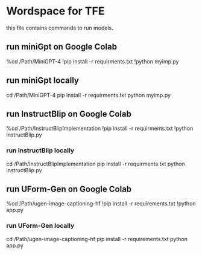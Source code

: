 # Wordspace for TFE
this file contains commands to run models.

## run miniGpt on Google Colab

%cd /Path/MiniGPT-4
!pip install -r requirments.txt
!python myimp.py

## run miniGpt locally
cd /Path/MiniGPT-4
pip install -r requirments.txt
python myimp.py

## run InstructBlip on Google Colab

%cd /Path/InstructBlipImplementation
!pip install -r requirments.txt
!python instructBlip.py 

### run InstructBlip locally
cd /Path/InstructBlipImplementation
pip install -r requirments.txt
python instructBlip.py 

## run UForm-Gen on Google Colab
%cd /Path/ugen-image-captioning-hf
!pip install -r requirements.txt
!python app.py

### run UForm-Gen locally
cd /Path/ugen-image-captioning-hf
pip install -r requirements.txt
python app.py
